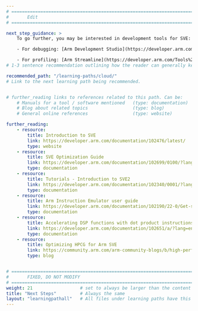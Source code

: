 ```yaml
---
# ================================================================================
#       Edit
# ================================================================================

next_step_guidance: >
    To go further, you may be interested in development tools for SVE:

    - For debugging: [Arm Development Studio](https://developer.arm.com/Tools%20and%20Software/Arm%20Development%20Studio) or [Arm DDT, part of Arm Forge](https://developer.arm.com/Tools%20and%20Software/Arm%20Forge)

    - For profiling: [Arm Streamline](https://developer.arm.com/Tools%20and%20Software/Streamline%20Performance%20Analyzer) or [Arm MAP, part of Arm Forge](https://developer.arm.com/Tools%20and%20Software/Arm%20Forge)
# 1-3 sentence recommendation outlining how the reader can generally keep learning about these topics, and a specific explanation of why the next step is being recommended.

recommended_path: "/learning-paths/cloud/"
# Link to the next learning path being recommended.


# further_reading links to references related to this path. Can be:
    # Manuals for a tool / software mentioned   (type: documentation)
    # Blog about related topics                 (type: blog)
    # General online references                 (type: website) 

further_reading:
    - resource:
        title: Introduction to SVE
        link: https://developer.arm.com/documentation/102476/latest/
        type: website
    - resource:
        title: SVE Optimization Guide
        link: https://developer.arm.com/documentation/102699/0100/?lang=en
        type: documentation
    - resource:
        title: Tutorials - Introduction to SVE2
        link: https://developer.arm.com/documentation/102340/0001/?lang=en
        type: documentation
    - resource:
        title: Arm Instruction Emulator user guide
        link: https://developer.arm.com/documentation/102190/22-0/Get-started/Get-started-with-Arm-Instruction-Emulator
        type: documentation
    - resource:
        title: Accelerating DSP functions with dot product instructions
        link: https://developer.arm.com/documentation/102651/a/?lang=en
        type: documentation
    - resource:
        title: Optimizing HPCG for Arm SVE
        link: https://community.arm.com/arm-community-blogs/b/high-performance-computing-blog/posts/optimizing-hpcg-for-arm-sve
        type: blog


# ================================================================================
#       FIXED, DO NOT MODIFY
# ================================================================================
weight: 21                  # set to always be larger than the content in this path, and one more than 'review'
title: "Next Steps"         # Always the same
layout: "learningpathall"   # All files under learning paths have this same wrapper
---
```

